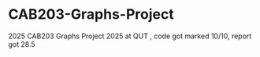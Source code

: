 # CAB203-Graphs-Project
2025 CAB203 Graphs Project 2025 at QUT
, code got marked 10/10, report got 28.5

